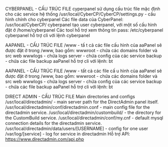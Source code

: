 CYBERPANEL - CẤU TRÚC FILE
cyperpanel sử dụng cấu trúc file mặc định cho các service hệ thống
/usr/local/CyberCP/CyberCP/settings.py - cấu hình chính cho cyberpanel
Các file data của CyberPanel: /usr/local/CyberCP/
cyberpanel tạo user cyberpanel, với một số cấu hình đặt ở /home/cyberpanel
Các tool hỗ trợ xem thông tin pass: /etc/cyberpanel
cyberpanel hỗ trợ cli với lệnh cyberpanel

AAPANEL - CẤU TRÚC FILE
/www - tấ t cả các file cấu hình của aaPanel sẽ được đặt ở trong /www, bao gồm:
wwwroot - chứa các domains folder và src web
wwwlogs - chứa logs
server - chứa config của các service
backup - chứa các file backup
aaPanel hỗ trợ cli với lệnh: bt

AAPANEL - CẤU TRÚC FILE
/www - tất cả các file cấ u hình của aaPanel sẽ được đặt ở trong /www, bao gồm:
wwwroot - chứa các domains folder và src web
wwwlogs - chứa logs
server - chứa config của các service
backup - chứa các file backup
aaPanel hỗ trợ cli với lệnh: bt

DIRECT ADMIN - CẤU TRÚC FILE
Main directories and configs
/usr/local/directadmin/ - main server path for the DirectAdmin panel itself.
/usr/local/directadmin/conf/directadmin.conf - main config file for the
directadmin service.
/usr/local/directadmin/custombuild/ - the directory for the CustomBuild
service.
/usr/local/directadmin/conf/my.cnf - default mysql connection details for
the directadmin service.
/usr/local/directadmin/data/users/[USERNAME] - config for one user
/var/log/[service] - log for service in directadmin
Hỗ trợ API: https://www.directadmin.com/api.php
